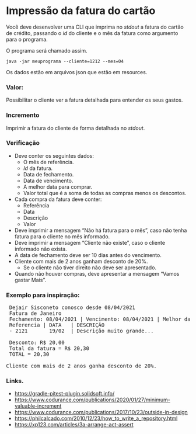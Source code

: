 # Impressão da fatura do cartão

Você deve desenvolver uma CLI que imprima no _stdout_ a fatura do cartão de crédito, passando o _id_ do cliente
e o mês da fatura como argumento para o programa.

O programa será chamado assim.

``java -jar meuprograma --cliente=1212 --mes=04``

Os dados estão em arquivos json que estão em resources.


### Valor:

Possibilitar o cliente ver a fatura detalhada para entender os seus gastos.

### Incremento

Imprimir a fatura do cliente de forma detalhada no _stdout_.

### Verificação

 - Deve conter os seguintes dados:
   - O mês de referência.
   - _Id_ da fatura.
   - Data de fechamento.
   - Data de vencimento.
   - A melhor data para comprar.
   - Valor total que é a soma de todas as compras menos os descontos.
 - Cada compra da fatura deve conter:
   - Referência
   - Data
   - Descrição
   - Valor
 - Deve imprimir a mensagem “Não há fatura para o mês”, caso não tenha fatura para o cliente no mês informado.
 - Deve imprimir a mensagem “Cliente não existe”, caso o cliente informado não exista.
 - A data de fechamento deve ser 10 dias antes do vencimento.  
 - Cliente com mais de 2 anos ganham desconto de 20%.
   - Se o cliente não tiver direito não deve ser apresentado.
 - Quando não houver compras, deve apresentar a mensagem “Vamos gastar Mais”.

   
### Exemplo para inspiração:

 <pre>
 Dejair Sisconeto conosco desde 08/04/2021
 Fatura de Janeiro
 Fechamento: 08/04/2021 | Vencimento: 08/04/2021 | Melhor data compra 07/04/2021
 Referencia | DATA   | DESCRIÇÃO                               | VALOR
 - 2121       19/02  | Descrição muito grande...               | R$ 2,00
 
 Desconto: R$ 20,00
 Total da fatura = R$ 20,30 
 TOTAL = 20,30

Cliente com mais de 2 anos ganha desconto de 20%.
</pre>


### Links.

- https://gradle-pitest-plugin.solidsoft.info/
- https://www.codurance.com/publications/2020/01/27/minimum-valuable-increment
- https://www.codurance.com/publications/2017/10/23/outside-in-design
- https://philcalcado.com/2010/12/23/how_to_write_a_repository.html
- https://xp123.com/articles/3a-arrange-act-assert
